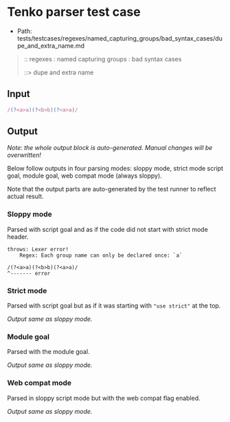 # Tenko parser test case

- Path: tests/testcases/regexes/named_capturing_groups/bad_syntax_cases/dupe_and_extra_name.md

> :: regexes : named capturing groups : bad syntax cases
>
> ::> dupe and extra name

## Input


`````js
/(?<a>a)(?<b>b)(?<a>a)/
`````

## Output

_Note: the whole output block is auto-generated. Manual changes will be overwritten!_

Below follow outputs in four parsing modes: sloppy mode, strict mode script goal, module goal, web compat mode (always sloppy).

Note that the output parts are auto-generated by the test runner to reflect actual result.

### Sloppy mode

Parsed with script goal and as if the code did not start with strict mode header.

`````
throws: Lexer error!
    Regex: Each group name can only be declared once: `a`

/(?<a>a)(?<b>b)(?<a>a)/
^------- error
`````

### Strict mode

Parsed with script goal but as if it was starting with `"use strict"` at the top.

_Output same as sloppy mode._

### Module goal

Parsed with the module goal.

_Output same as sloppy mode._

### Web compat mode

Parsed in sloppy script mode but with the web compat flag enabled.

_Output same as sloppy mode._
